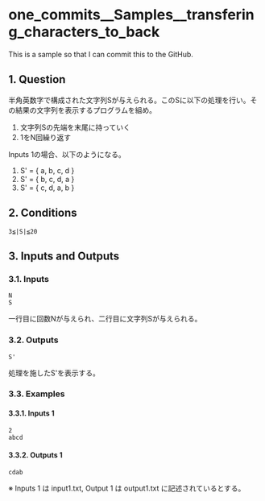 # one_commits__Samples__transfering_characters_to_back

This is a sample so that I can commit this to the GitHub.

## 1. Question

半角英数字で構成された文字列Sが与えられる。このSに以下の処理を行い。その結果の文字列を表示するプログラムを組め。

1. 文字列Sの先端を末尾に持っていく
2. 1をN回繰り返す

Inputs 1の場合、以下のようになる。

1. S' = { a, b, c, d }
2. S' = { b, c, d, a }
3. S' = { c, d, a, b }

## 2. Conditions

```
3≦|S|≦20
```

## 3. Inputs and Outputs

### 3.1. Inputs

```
N
S
```

一行目に回数Nが与えられ、二行目に文字列Sが与えられる。

### 3.2. Outputs

```
S'
```

処理を施したS'を表示する。

### 3.3. Examples

#### 3.3.1. Inputs 1

```
2
abcd
```
#### 3.3.2. Outputs 1

```
cdab
```

※ Inputs 1 は input1.txt, Output 1 は output1.txt に記述されているとする。
